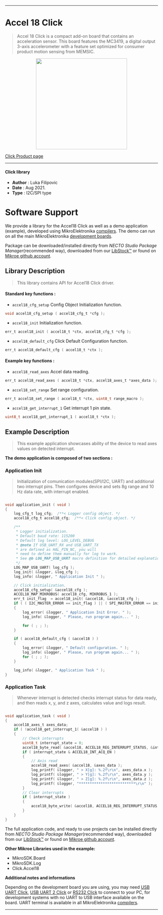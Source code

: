 
---
# Accel 18 Click

> Accel 18 Click is a compact add-on board that contains an acceleration sensor. This board features the MC3419, a digital output 3-axis accelerometer with a feature set optimized for consumer product motion sensing from MEMSIC. 

<p align="center">
  <img src="https://download.mikroe.com/images/click_for_ide/accel_18_click.png" height=300px>
</p>

[Click Product page](https://www.mikroe.com/accel-18-click)

---


#### Click library

- **Author**        : Luka Filipovic
- **Date**          : Aug 2021.
- **Type**          : I2C/SPI type


# Software Support

We provide a library for the Accel18 Click
as well as a demo application (example), developed using MikroElektronika
[compilers](https://www.mikroe.com/necto-studio).
The demo can run on all the main MikroElektronika [development boards](https://www.mikroe.com/development-boards).

Package can be downloaded/installed directly from *NECTO Studio Package Manager*(recommended way), downloaded from our [LibStock&trade;](https://libstock.mikroe.com) or found on [Mikroe github account](https://github.com/MikroElektronika/mikrosdk_click_v2/tree/master/clicks).

## Library Description

> This library contains API for Accel18 Click driver.

#### Standard key functions :

- `accel18_cfg_setup` Config Object Initialization function.
```c
void accel18_cfg_setup ( accel18_cfg_t *cfg );
```

- `accel18_init` Initialization function.
```c
err_t accel18_init ( accel18_t *ctx, accel18_cfg_t *cfg );
```

- `accel18_default_cfg` Click Default Configuration function.
```c
err_t accel18_default_cfg ( accel18_t *ctx );
```

#### Example key functions :

- `accel18_read_axes` Accel data reading.
```c
err_t accel18_read_axes ( accel18_t *ctx, accel18_axes_t *axes_data );
```

- `accel18_set_range` Set range configuration.
```c
err_t accel18_set_range ( accel18_t *ctx, uint8_t range_macro );
```

- `accel18_get_interrupt_1` Get interrupt 1 pin state.
```c
uint8_t accel18_get_interrupt_1 ( accel18_t *ctx );
```

## Example Description

> This example application showcases ability of the device
to read axes values on detected interrupt.

**The demo application is composed of two sections :**

### Application Init

> Initialization of comunication modules(SPI/I2C, UART) and additional
two interrupt pins. Then configures device and sets 8g range and 10 Hz
data rate, with interrupt enabled.

```c

void application_init ( void )
{
    log_cfg_t log_cfg;  /**< Logger config object. */
    accel18_cfg_t accel18_cfg;  /**< Click config object. */

    /** 
     * Logger initialization.
     * Default baud rate: 115200
     * Default log level: LOG_LEVEL_DEBUG
     * @note If USB_UART_RX and USB_UART_TX 
     * are defined as HAL_PIN_NC, you will 
     * need to define them manually for log to work. 
     * See @b LOG_MAP_USB_UART macro definition for detailed explanation.
     */
    LOG_MAP_USB_UART( log_cfg );
    log_init( &logger, &log_cfg );
    log_info( &logger, " Application Init " );

    // Click initialization.
    accel18_cfg_setup( &accel18_cfg );
    ACCEL18_MAP_MIKROBUS( accel18_cfg, MIKROBUS_1 );
    err_t init_flag  = accel18_init( &accel18, &accel18_cfg );
    if ( ( I2C_MASTER_ERROR == init_flag ) || ( SPI_MASTER_ERROR == init_flag ) )
    {
        log_error( &logger, " Application Init Error. " );
        log_info( &logger, " Please, run program again... " );

        for ( ; ; );
    }

    if ( accel18_default_cfg ( &accel18 ) )
    {
        log_error( &logger, " Default configuration. " );
        log_info( &logger, " Please, run program again... " );
        for ( ; ; );
    }

    log_info( &logger, " Application Task " );
}

```

### Application Task

> Whenever interrupt is detected checks interrupt status for data ready,
and then reads x, y, and z axes, calculates value and logs result.

```c

void application_task ( void )
{
    accel18_axes_t axes_data;
    if ( !accel18_get_interrupt_1( &accel18 ) )
    {
        // Check interrupts
        uint8_t interrupt_state = 0;
        accel18_byte_read( &accel18, ACCEL18_REG_INTERRUPT_STATUS, &interrupt_state );
        if ( interrupt_state & ACCEL18_INT_ACQ_EN )
        {
            // Axis read
            accel18_read_axes( &accel18, &axes_data );
            log_printf( &logger, " > X[g]: %.2f\r\n", axes_data.x );
            log_printf( &logger, " > Y[g]: %.2f\r\n", axes_data.y );
            log_printf( &logger, " > Z[g]: %.2f\r\n", axes_data.z );
            log_printf( &logger, "**************************\r\n" );
        }
        // Clear interrupts
        if ( interrupt_state )
        {
            accel18_byte_write( &accel18, ACCEL18_REG_INTERRUPT_STATUS, ~interrupt_state );
        }
    }
}

```

The full application code, and ready to use projects can be installed directly from *NECTO Studio Package Manager*(recommended way), downloaded from our [LibStock&trade;](https://libstock.mikroe.com) or found on [Mikroe github account](https://github.com/MikroElektronika/mikrosdk_click_v2/tree/master/clicks).

**Other Mikroe Libraries used in the example:**

- MikroSDK.Board
- MikroSDK.Log
- Click.Accel18

**Additional notes and informations**

Depending on the development board you are using, you may need
[USB UART Click](https://www.mikroe.com/usb-uart-click),
[USB UART 2 Click](https://www.mikroe.com/usb-uart-2-click) or
[RS232 Click](https://www.mikroe.com/rs232-click) to connect to your PC, for
development systems with no UART to USB interface available on the board. UART
terminal is available in all MikroElektronika
[compilers](https://shop.mikroe.com/compilers).

---
